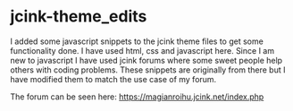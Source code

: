 # jcink-theme_edits
I added some javascript snippets to the jcink theme files to get some functionality done. I have used html, css and javascript here. Since I am new to javascript I have used jcink forums where some sweet people help others with coding problems. These snippets are originally from there but I have modified them to match the use case of my forum.

The forum can be seen here: https://magianroihu.jcink.net/index.php

